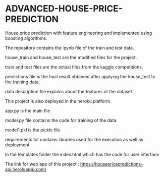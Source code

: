 # ADVANCED-HOUSE-PRICE-PREDICTION
House price prediction with feature engineering and implemented using boosting algorithms.

The repository contains the ipynb file of the train and test data.

house_train and house_test are the modified files for the project.

train and test files are the actual files from the kaggle competitions.

predictions file is the final result obtained after applying the house_test to the training data.

data description file explains about the features of the dataset.

This project is also deployed in the heroku platform

app.py is the main file

model.py file contains the code for training of the data

model1.pkl is the pickle file

requirements.txt contains libraries used for the execution as well as deployment

In the templates folder the index.html which has the code for user interface

The link for web app of this project : https://housepricepredictions-api.herokuapp.com/
